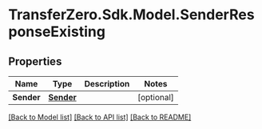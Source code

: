 
# TransferZero.Sdk.Model.SenderResponseExisting

## Properties

Name | Type | Description | Notes
------------ | ------------- | ------------- | -------------
**Sender** | [**Sender**](Sender.md) |  | [optional] 

[[Back to Model list]](../README.md#documentation-for-models)
[[Back to API list]](../README.md#documentation-for-api-endpoints)
[[Back to README]](../README.md)

